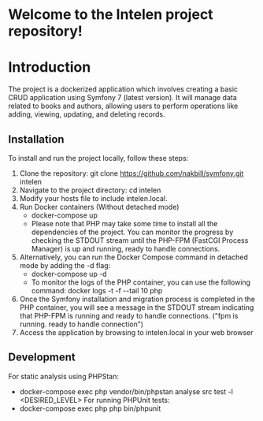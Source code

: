 # Welcome to the Intelen project repository!

# Introduction
The project is a dockerized application which involves creating a basic CRUD application using Symfony 7 (latest version). It will manage data related to books and authors, allowing users to perform operations like adding, viewing, updating, and deleting records.

## Installation
To install and run the project locally, follow these steps:

1. Clone the repository:  git clone https://github.com/nakbill/symfony.git intelen
2. Navigate to the project directory: cd intelen
3. Modify your hosts file to include intelen.local.
4. Run Docker containers (Without detached mode)
    - docker-compose up
    - Please note that PHP may take some time to install all the dependencies of the project. You can monitor the progress by checking the STDOUT stream until the PHP-FPM (FastCGI Process Manager) is up and running, ready to handle connections.
5. Alternatively, you can run the Docker Compose command in detached mode by adding the -d flag:
    - docker-compose up -d
    - To monitor the logs of the PHP container, you can use the following command:  docker logs -t -f --tail 10 php
6. Once the Symfony installation and migration process is completed in the PHP container, you will see a message in the STDOUT stream indicating that PHP-FPM is running and ready to handle connections. ("fpm is running. ready to handle connection")
7. Access the application by browsing to intelen.local in your web browser

## Development
For static analysis using PHPStan:
- docker-compose exec php vendor/bin/phpstan analyse src test -l <DESIRED_LEVEL>
  For running PHPUnit tests:
- docker-compose exec php php bin/phpunit
